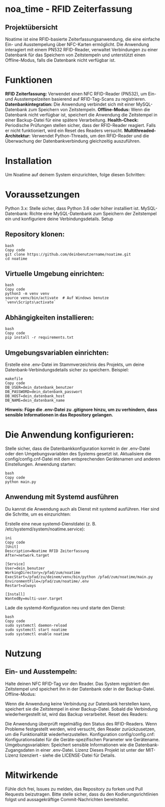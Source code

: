 # noa_time - RFID Zeiterfassung 
## Projektübersicht
Noatime ist eine RFID-basierte Zeiterfassungsanwendung, die eine einfache Ein- und Ausstempelung über NFC-Karten ermöglicht. Die Anwendung interagiert mit einem PN532 RFID-Reader, verwaltet Verbindungen zu einer Datenbank für das Speichern von Zeitstempeln und unterstützt einen Offline-Modus, falls die Datenbank nicht verfügbar ist.

# Funktionen
**RFID Zeiterfassung:** Verwendet einen NFC RFID-Reader (PN532), um Ein- und Ausstempelzeiten basierend auf RFID-Tag-Scans zu registrieren.
**Datenbankintegration:** Die Anwendung verbindet sich mit einer MySQL-Datenbank zum Speichern von Zeitstempeln.
**Offline-Modus:** Wenn die Datenbank nicht verfügbar ist, speichert die Anwendung die Zeitstempel in einer Backup-Datei für eine spätere Verarbeitung.
**Health-Check:** Periodische Prüfungen stellen sicher, dass der RFID-Reader reagiert. Falls er nicht funktioniert, wird ein Reset des Readers versucht.
**Multithreaded-Architektur:** Verwendet Python-Threads, um den RFID-Reader und die Überwachung der Datenbankverbindung gleichzeitig auszuführen.

# Installation
Um Noatime auf deinem System einzurichten, folge diesen Schritten:

# Voraussetzungen
Python 3.x: Stelle sicher, dass Python 3.6 oder höher installiert ist.
MySQL-Datenbank: Richte eine MySQL-Datenbank zum Speichern der Zeitstempel ein und konfiguriere deine Verbindungsdetails.
Setup
## Repository klonen:
```
bash
Copy code
git clone https://github.com/deinbenutzername/noatime.git
cd noatime
```

## Virtuelle Umgebung einrichten:
```
bash
Copy code
python3 -m venv venv
source venv/bin/activate  # Auf Windows benutze `venv\Scripts\activate`
```

## Abhängigkeiten installieren:
```
bash
Copy code
pip install -r requirements.txt
```

## Umgebungsvariablen einrichten:

Erstelle eine .env-Datei im Stammverzeichnis des Projekts, um deine Datenbank-Verbindungsdetails sicher zu speichern. Beispiel:
```
makefile
Copy code
DB_USER=dein_datenbank_benutzer
DB_PASSWORD=dein_datenbank_passwort
DB_HOST=dein_datenbank_host
DB_NAME=dein_datenbank_name
```
**Hinweis: Füge die .env-Datei zu .gitignore hinzu, um zu verhindern, dass sensible Informationen in das Repository gelangen.**

# Die Anwendung konfigurieren:

Stelle sicher, dass die Datenbankkonfiguration korrekt in der .env-Datei oder den Umgebungsvariablen des Systems gesetzt ist.
Aktualisiere die config/config.cnf-Datei mit dem entsprechenden Gerätenamen und anderen Einstellungen.
Anwendung starten:
```
bash
Copy code
python main.py
```

## Anwendung mit Systemd ausführen
Du kannst die Anwendung auch als Dienst mit systemd ausführen. Hier sind die Schritte, um es einzurichten:

Erstelle eine neue systemd-Dienstdatei (z. B. /etc/systemd/system/noatime.service):
```
ini
Copy code
[Unit]
Description=Noatime RFID Zeiterfassung
After=network.target

[Service]
User=dein_benutzer
WorkingDirectory=/pfad/zum/noatime
ExecStart=/pfad/zu/deinem/venv/bin/python /pfad/zum/noatime/main.py
EnvironmentFile=/pfad/zum/noatime/.env
Restart=always

[Install]
WantedBy=multi-user.target
```

Lade die systemd-Konfiguration neu und starte den Dienst:
```
bash
Copy code
sudo systemctl daemon-reload
sudo systemctl start noatime
sudo systemctl enable noatime
```

# Nutzung
## Ein- und Ausstempeln:

Halte deinen NFC RFID-Tag vor den Reader. Das System registriert den Zeitstempel und speichert ihn in der Datenbank oder in der Backup-Datei.
Offline-Modus:

Wenn die Anwendung keine Verbindung zur Datenbank herstellen kann, speichert sie die Zeitstempel in einer Backup-Datei. Sobald die Verbindung wiederhergestellt ist, wird das Backup verarbeitet.
Reset des Readers:

Die Anwendung überprüft regelmäßig den Status des RFID-Readers. Wenn Probleme festgestellt werden, wird versucht, den Reader zurückzusetzen, um die Funktionalität wiederherzustellen.
Konfiguration
config/config.cnf: Konfigurationsdatei für die Geräte-spezifischen Parameter wie Gerätename.
Umgebungsvariablen: Speichert sensible Informationen wie die Datenbank-Zugangsdaten in einer .env-Datei.
Lizenz
Dieses Projekt ist unter der MIT-Lizenz lizenziert - siehe die LICENSE-Datei für Details.

# Mitwirkende
Fühle dich frei, Issues zu melden, das Repository zu forken und Pull Requests beizutragen. Bitte stelle sicher, dass du den Kodierungsrichtlinien folgst und aussagekräftige Commit-Nachrichten bereitstellst.

